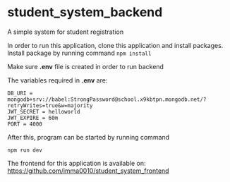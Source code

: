# student_system_backend
A simple system for student registration

In order to run this application, clone this application and install packages.
Install package by running command
`npm install`

Make sure **.env** file is created in order to run backend

The variables required in **.env** are:
```console
DB_URI = mongodb+srv://babel:StrongPassword@school.x9kbtpn.mongodb.net/?retryWrites=true&w=majority
JWT_SECRET = helloworld
JWT_EXPIRE = 60m
PORT = 4000
```

After this, program can be started by running command
```console
npm run dev
```

The frontend for this application is available on: https://github.com/imma0010/student_system_frontend